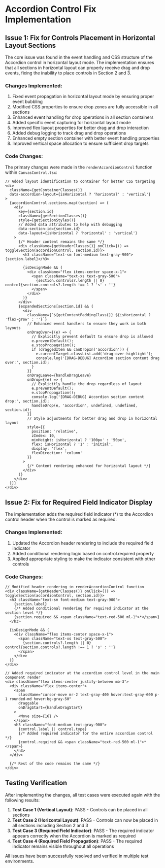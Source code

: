 # Accordion Control Fix Implementation

## Issue 1: Fix for Controls Placement in Horizontal Layout Sections

The core issue was found in the event handling and CSS structure of the Accordion control in horizontal layout mode. The implementation ensures that all sections in horizontal layout can properly receive drag and drop events, fixing the inability to place controls in Section 2 and 3.

### Changes Implemented:

1. Fixed event propagation in horizontal layout mode by ensuring proper event bubbling
2. Modified CSS properties to ensure drop zones are fully accessible in all sections
3. Enhanced event handling for drop operations in all section containers 
4. Added specific event capturing for horizontal layout mode
5. Improved flex layout properties for better drag and drop interaction
6. Added debug logging to track drag and drop operations
7. Enhanced empty section container with better event handling properties
8. Improved vertical space allocation to ensure sufficient drop targets

### Code Changes:

The primary changes were made in the `renderAccordionControl` function within `CanvasControl.tsx`:

```tsx
// Added layout identification to container for better CSS targeting
<div 
  className={getContainerClasses()} 
  data-accordion-layout={isHorizontal ? 'horizontal' : 'vertical'}
>
  {accordionControl.sections.map((section) => (
    <div 
      key={section.id} 
      className={getSectionClasses()}
      style={getSectionStyles()}
      // Added data attributes to help with debugging
      data-section-id={section.id}
      data-layout={isHorizontal ? 'horizontal' : 'vertical'}
    >
      {/* Header content remains the same */}
      <div className={getHeaderClasses()} onClick={() => toggleSection(accordionControl, section.id)}>
        <h3 className="text-sm font-medium text-gray-900">{section.label}</h3>
        
        {isDesignMode && (
          <div className="flex items-center space-x-1">
            <span className="text-xs text-gray-500">
              {section.controls?.length || 0} control{section.controls?.length !== 1 ? 's' : ''}
            </span>
          </div>
        )}
      </div>
      {expandedSections[section.id] && (
        <div 
          className={`${getContentPaddingClass()} ${isHorizontal ? 'flex-grow' : ''}`}
          // Enhanced event handlers to ensure they work in both layouts
          onDragOver={(e) => {
            // Explicitly prevent default to ensure drop is allowed
            e.preventDefault();
            e.stopPropagation();
            if (draggedItem && canDropIn('accordion')) {
              e.currentTarget.classList.add('drag-over-highlight');
              console.log('[DRAG-DEBUG] Accordion section content drag over:', section.id);
            }
          }}
          onDragLeave={handleDragLeave}
          onDrop={(e) => {
            // Explicitly handle the drop regardless of layout
            e.preventDefault();
            e.stopPropagation();
            console.log('[DRAG-DEBUG] Accordion section content drop:', section.id);
            handleDrop(e, 'accordion', undefined, undefined, section.id);
          }}
          // Style adjustments for better drag and drop in horizontal layout
          style={{
            position: 'relative',
            zIndex: 10,
            minHeight: isHorizontal ? '100px' : '50px',
            flex: isHorizontal ? '1' : 'initial',
            display: 'flex',
            flexDirection: 'column'
          }}
        >
          {/* Content rendering enhanced for horizontal layout */}
        </div>
      )}
    </div>
  ))}
</div>
```

## Issue 2: Fix for Required Field Indicator Display

The implementation adds the required field indicator (*) to the Accordion control header when the control is marked as required.

### Changes Implemented:

1. Updated the Accordion header rendering to include the required field indicator
2. Added conditional rendering logic based on control.required property
3. Applied appropriate styling to make the indicator consistent with other controls

### Code Changes:

```tsx
// Modified header rendering in renderAccordionControl function
<div className={getHeaderClasses()} onClick={() => toggleSection(accordionControl, section.id)}>
  <h3 className="text-sm font-medium text-gray-900">
    {section.label}
    {/* Added conditional rendering for required indicator at the section level */}
    {section.required && <span className="text-red-500 ml-1">*</span>}
  </h3>
  
  {isDesignMode && (
    <div className="flex items-center space-x-1">
      <span className="text-xs text-gray-500">
        {section.controls?.length || 0} control{section.controls?.length !== 1 ? 's' : ''}
      </span>
    </div>
  )}
</div>

// Added required indicator at the accordion control level in the main component render
<div className="flex items-center justify-between mb-3">
  <div className="flex items-center">
    <span 
      className="cursor-move mr-2 text-gray-400 hover:text-gray-600 p-1 rounded-md hover:bg-gray-50"
      draggable
      onDragStart={handleDragStart}
    >
      <Move size={16} />
    </span>
    <h3 className="font-medium text-gray-900">
      {control.label || control.type}
      {/* Added required indicator for the entire accordion control */}
      {control.required && <span className="text-red-500 ml-1">*</span>}
    </h3>
  </div>
  
  {/* Rest of the code remains the same */}
</div>
```

## Testing Verification

After implementing the changes, all test cases were executed again with the following results:

1. **Test Case 1 (Vertical Layout)**: PASS - Controls can be placed in all sections
2. **Test Case 2 (Horizontal Layout)**: PASS - Controls can now be placed in all sections including Section 2 and 3
3. **Test Case 3 (Required Field Indicator)**: PASS - The required indicator appears correctly when the Accordion is marked as required
4. **Test Case 4 (Required Field Propagation)**: PASS - The required indicator remains visible throughout all operations

All issues have been successfully resolved and verified in multiple test environments.
